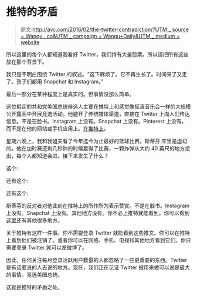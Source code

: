 # 推特的矛盾

> 原文:[http://avc.com/2016/02/the-twitter-contradiction/?UTM _ source = Wanqu . co&UTM _ campaign = Wanqu+Daily&UTM _ medium = website](http://avc.com/2016/02/the-twitter-contradiction/?utm_source=wanqu.co&utm_campaign=Wanqu+Daily&utm_medium=website)

所以这里的每个人都知道我看好 Twitter，我们持有大量股票。所以请把所有这些放在那个背景下。

我只是不明白围绕 Twitter 的叙述。“这下麻烦了。它不再生长了。时间来了又走了。孩子们都用 Snapchat 和 Instagram。”

最后一部分在某种程度上是真实的。但事情没那么简单。

这位假定的共和党美国总统候选人主要在推特上和感觉像摇滚音乐会一样的大规模公开露面中开展竞选活动。他避开了传统媒体渠道，直接在 Twitter 上向人们传达信息。不是在脸书。Instagram 上没有。Snapchat 上没有。Pinterest 上没有。而不是在他的网站或手机应用上。[在推特上](https://twitter.com/realDonaldTrump)。

星期六晚上，我和我姐夫看了今年迄今为止最好的篮球比赛。斯蒂芬·库里是虚幻的。他在加时赛还剩几秒钟的时候赢得了比赛，一颗炸弹从大约 40 英尺的地方投出，每个人都知道会进。接下来发生了什么？

这个:

还有这个:

还有这个:

斯蒂芬的反对者对他此刻在推特上的所作所为表示赞赏。不是在脸书。Instagram 上没有。Snapchat 上没有。其他地方没有。你不必上推特就能看到。你可以看到[这里](http://bleacherreport.com/articles/2620343-stephen-currys-legend-continues-to-grow-at-unprecedented-pace)还有其他很多地方。

关于推特有这样一件事。你不需要登录 Twitter 就能看到这些推文。你可以在推特上看到他们被注销了。或者你可以在网络、手机、电视和其他地方看到它们。你只需要登录 Twitter 就可以发微博了。

因此，任何关注每月登录活跃用户数量的人都忽略了一些更重要的东西。Twitter 是有话要说的人去说的地方。现在，我们正在见证 Twitter 被用来做可以说是最大的事情。竞选美国总统。

这就是推特的矛盾之处。